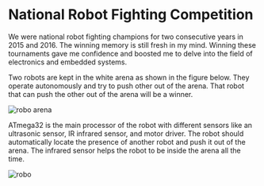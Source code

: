 # National Robot Fighting Competition

We were  national robot fighting champions for two consecutive years in 2015 and 2016. The winning memory is still fresh in my mind. Winning these tournaments gave me confidence and boosted me to delve into the field of electronics and embedded systems.

Two robots are kept in the white arena as shown in the figure below. They operate autonomously and try to push other out of the arena. That robot that can push the other out of the arena will be a winner. 

![robo arena](https://user-images.githubusercontent.com/48818645/209402192-ea78d392-c27e-4474-be07-94eb8b0635cf.PNG)

ATmega32 is the main processor of the robot with different sensors like an ultrasonic sensor,  IR infrared sensor, and motor driver. The robot should automatically locate the presence of another robot and push it out of the arena. The infrared sensor helps the robot to be inside the arena all the time. 

![robo](https://user-images.githubusercontent.com/48818645/209404215-db5e2547-776e-45f8-afd1-f388fa6c1897.PNG)
